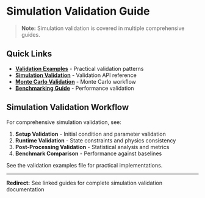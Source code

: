 # Simulation Validation Guide

> **Note:** Simulation validation is covered in multiple comprehensive guides.

## Quick Links

- **[Validation Examples](validation_examples.md)** - Practical validation patterns
- **[Simulation Validation](../reference/simulation/validation___init__.md)** - Validation API reference
- **[Monte Carlo Validation](../guides/workflows/monte-carlo-validation-quickstart.md)** - Monte Carlo workflow
- **[Benchmarking Guide](../testing/benchmarking_framework_technical_guide.md)** - Performance validation

## Simulation Validation Workflow

For comprehensive simulation validation, see:

1. **Setup Validation** - Initial condition and parameter validation
2. **Runtime Validation** - State constraints and physics consistency
3. **Post-Processing Validation** - Statistical analysis and metrics
4. **Benchmark Comparison** - Performance against baselines

See the validation examples file for practical implementations.

---

**Redirect:** See linked guides for complete simulation validation documentation

